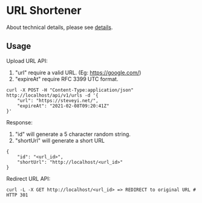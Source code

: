 # URL Shortener

About technical details, please see [details](details.md).

## Usage

Upload URL API:

1. "url" require a valid URL. (Eg: https://google.com/)
2. "expireAt" require RFC 3399 UTC format.

```
curl -X POST -H "Content-Type:application/json" http://localhost/api/v1/urls -d '{
    "url": "https://steveyi.net/",
    "expireAt": "2021-02-08T09:20:41Z"
}'
```

Response:

1. "id" will generate a 5 character random string.
2. "shortUrl" will generate a short URL

```
{
    "id": "<url_id>",
    "shortUrl": "http://localhost/<url_id>"
}
```

Redirect URL API:

```
curl -L -X GET http://localhost/<url_id> => REDIRECT to original URL # HTTP 301
```